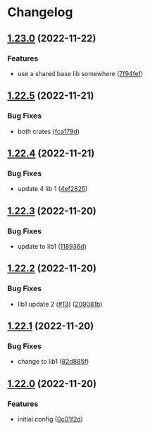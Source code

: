 # Changelog

## [1.23.0](https://github.com/janella/gh-actions-test/compare/lib-1-v1.22.5...lib-1-v1.23.0) (2022-11-22)


### Features

* use a shared base lib somewhere ([7f94fef](https://github.com/janella/gh-actions-test/commit/7f94fef042cb30000373cd313a68ea7acbff0eb6))

## [1.22.5](https://github.com/janella/gh-actions-test/compare/lib-1-v1.22.4...lib-1-v1.22.5) (2022-11-21)


### Bug Fixes

* both crates ([fca179d](https://github.com/janella/gh-actions-test/commit/fca179d98b0fff8296d3f171ee75a2845dfa01e1))

## [1.22.4](https://github.com/janella/gh-actions-test/compare/lib-1-v1.22.3...lib-1-v1.22.4) (2022-11-21)


### Bug Fixes

* update 4 lib 1 ([4ef2825](https://github.com/janella/gh-actions-test/commit/4ef28251c22a976439b7b33198dec9146e34ccbc))

## [1.22.3](https://github.com/janella/gh-actions-test/compare/lib-1-v1.22.2...lib-1-v1.22.3) (2022-11-20)


### Bug Fixes

* update to lib1 ([118936d](https://github.com/janella/gh-actions-test/commit/118936d125cb3890ce421a978fb979756b426fc3))

## [1.22.2](https://github.com/janella/gh-actions-test/compare/lib-1-v1.22.1...lib-1-v1.22.2) (2022-11-20)


### Bug Fixes

* lib1 update 2 ([#13](https://github.com/janella/gh-actions-test/issues/13)) ([209081b](https://github.com/janella/gh-actions-test/commit/209081bd26a31a69da74c4e6f87b426910ac7828))

## [1.22.1](https://github.com/janella/gh-actions-test/compare/lib-1-v1.22.0...lib-1-v1.22.1) (2022-11-20)


### Bug Fixes

* change to lib1 ([82d885f](https://github.com/janella/gh-actions-test/commit/82d885f303fdbe15571a1e517f17fec8c603952c))

## [1.22.0](https://github.com/janella/gh-actions-test/compare/lib-1-v1.21.0...lib-1-v1.22.0) (2022-11-20)


### Features

* initial config ([0c01f2d](https://github.com/janella/gh-actions-test/commit/0c01f2d9f85c11edd3d882aca3a5fb827aa7bcf5))

